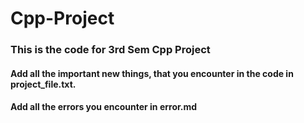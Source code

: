 # Cpp-Project

### This is the code for 3rd Sem Cpp Project 

#### Add all the important new things, that you encounter in the code in project_file.txt.   
#### Add all the errors you encounter in error.md 
